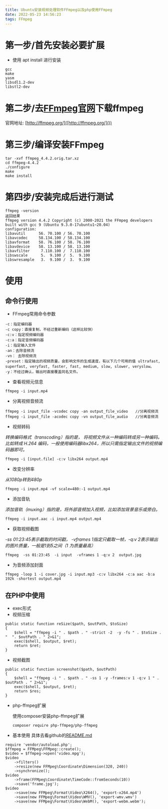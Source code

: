 ```yaml
---
title: Ubuntu安装视频处理软件FFmpeg以及php使用FFmpeg
date: 2022-05-23 14:56:23
tags: FFmpeg
---
```


# 第一步/首先安装必要扩展

* 使用 apt install 进行安装

```
gcc
make
yasm
libsdl1.2-dev
libstl2-dev
```

# 第二步/去[FFmpeg官网](http://ffmpeg.org/)下载ffmpeg

官网地址: [http://ffmpeg.org/]([http://ffmpeg.org/]())

# 第三步/编译安装FFmpeg

```
tar -xvf ffmpeg_4.4.2.orig.tar.xz
cd ffmpeg-4.4.2
./configure
make
make install
```

# 第四步/安装完成后进行测试

```
ffmpeg -version
返回结果
ffmpeg version 4.4.2 Copyright (c) 2000-2021 the FFmpeg developers
built with gcc 9 (Ubuntu 9.3.0-17ubuntu1~20.04)
configuration:
libavutil      56. 70.100 / 56. 70.100
libavcodec     58.134.100 / 58.134.100
libavformat    58. 76.100 / 58. 76.100
libavdevice    58. 13.100 / 58. 13.100
libavfilter     7.110.100 /  7.110.100
libswscale      5.  9.100 /  5.  9.100
libswresample   3.  9.100 /  3.  9.100
```

# 使用

## 命令行使用

* FFmpeg常用命令参数

```
-c：指定编码器
-c copy：直接复制，不经过重新编码（这样比较快）
-c:v：指定视频编码器
-c:a：指定音频编码器
-i：指定输入文件
-an：去除音频流
-vn： 去除视频流
-preset：指定输出的视频质量，会影响文件的生成速度，有以下几个可用的值 ultrafast, superfast, veryfast, faster, fast, medium, slow, slower, veryslow。
-y：不经过确认，输出时直接覆盖同名文件。
```

* 查看视频元信息

```
ffmpeg -i input.mp4
```

* 分离视频音频流

```
ffmpeg -i input_file -vcodec copy -an output_file_video　　//分离视频流 
ffmpeg -i input_file -acodec copy -vn output_file_audio　　//分离音频流
```

* 视频转码

*转换编码格式（transcoding）指的是， 将视频文件从一种编码转成另一种编码。比如转成 H.264 编码，一般使用编码器libx264，所以只需指定输出文件的视频编码器即可。*

```
ffmpeg -i [input.file] -c:v libx264 output.mp4
```

* 改变分辨率

*从1080p转到480p*

```
ffmpeg -i input.mp4 -vf scale=480:-1 output.mp4
```

* 添加音轨

*添加音轨（muxing）指的是，将外部音频加入视频，比如添加背景音乐或旁白。*

```
ffmpeg -i input.aac -i input.mp4 output.mp4
```

* 获取视频截图

*-ss 01:23:45表示截取的时间戳， -vframes 1指定只截取一帧，-q:v 2表示输出的图片质量，一般是1到5之间（1 为质量最高）*

```
ffmpeg  -ss 01:23:45  -i input  -vframes 1 -q:v 2  output.jpg
```

* 为音频添加封面

```
ffmpeg -loop 1 -i cover.jpg -i input.mp3 -c:v libx264 -c:a aac -b:a 192k -shortest output.mp4
```

## 在PHP中使用

* exec形式
* 视频压缩

```
public static function reSize($path, $outPath, $toSize)
{
    $shell = "ffmpeg -i " . $path . " -strict -2  -y -fs " . $toSize . "  ". $outPath . " 2>&1";
    exec($shell, $output, $ret);
    return $ret;
}
```

* 视频截图

```
public static function screenshot($path, $outPath)
{
    $shell = "ffmpeg -i " . $path . " -ss 1 -y -frames:v 1 -q:v 1 " . $outPath . " 2>&1";
    exec($shell, $output, $ret);
    return $res;
}
```

* php-ffmpeg扩展
  
  使用composer安装php-ffmpeg扩展
  
  ```
  composer require php-ffmpeg/php-ffmpeg
  ```
* 基本使用 具体去看github的[README.md](https://github.com/PHP-FFMpeg/PHP-FFMpeg/blob/master/README.md)

```
require 'vendor/autoload.php';
$ffmpeg = FFMpeg\FFMpeg::create();
$video = $ffmpeg->open('video.mpg');
$video
    ->filters()
    ->resize(new FFMpeg\Coordinate\Dimension(320, 240))
    ->synchronize();
$video
    ->frame(FFMpeg\Coordinate\TimeCode::fromSeconds(10))
    ->save('frame.jpg');
$video
    ->save(new FFMpeg\Format\Video\X264(), 'export-x264.mp4')
    ->save(new FFMpeg\Format\Video\WMV(), 'export-wmv.wmv')
    ->save(new FFMpeg\Format\Video\WebM(), 'export-webm.webm');
```

